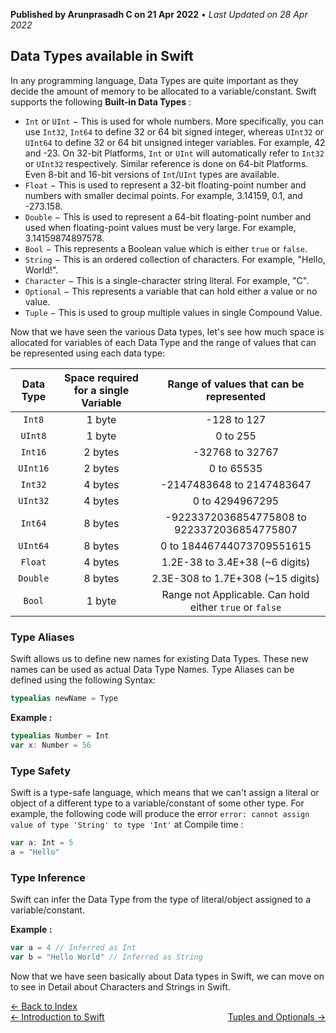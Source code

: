 **Published by Arunprasadh C on 21 Apr 2022** • *Last Updated on 28 Apr 2022*

## Data Types available in Swift
In any programming language, Data Types are quite important as they decide the amount of memory to be allocated to a variable/constant. Swift supports the following **Built-in Data Types** :

- `Int` or `UInt` − This is used for whole numbers. More specifically, you can use `Int32`, `Int64` to define 32 or 64 bit signed integer, whereas `UInt32` or `UInt64` to define 32 or 64 bit unsigned integer variables. For example, 42 and -23. On 32-bit Platforms, `Int` or `UInt` will automatically refer to `Int32` or `UInt32` respectively. Similar reference is done on 64-bit Platforms. Even 8-bit and 16-bit versions of `Int`/`UInt` types are available.
- `Float` − This is used to represent a 32-bit floating-point number and numbers with smaller decimal points. For example, 3.14159, 0.1, and -273.158.
- `Double` − This is used to represent a 64-bit floating-point number and used when floating-point values must be very large. For example, 3.14159874897578.
- `Bool` − This represents a Boolean value which is either `true` or `false`.
- `String` − This is an ordered collection of characters. For example, "Hello, World!".
- `Character` − This is a single-character string literal. For example, "C".
- `Optional` − This represents a variable that can hold either a value or no value.
- `Tuple` − This is used to group multiple values in single Compound Value.

Now that we have seen the various Data types, let's see how much space is allocated for variables of each Data Type and the range of values that can be represented using each data type:

| Data Type | Space required for a single Variable | Range of values that can be represented |
| :---: | :---: | :---: |
| `Int8` | 1 byte | -128 to 127 |
| `UInt8` | 1 byte | 0 to 255 |
| `Int16` | 2 bytes | -32768 to 32767 |
| `UInt16` | 2 bytes | 0 to 65535 |
| `Int32` | 4 bytes | -2147483648 to 2147483647 |
| `UInt32` | 4 bytes | 0 to 4294967295 |
| `Int64` | 8 bytes | -9223372036854775808 to 9223372036854775807 |
| `UInt64` | 8 bytes | 0 to 18446744073709551615 |
| `Float` | 4 bytes | 1.2E-38 to 3.4E+38 (~6 digits) |
| `Double` | 8 bytes | 2.3E-308 to 1.7E+308 (~15 digits) |
| `Bool` | 1 byte | Range not Applicable. Can hold either `true` or `false` |

### Type Aliases
Swift allows us to define new names for existing Data Types. These new names can be used as actual Data Type Names. Type Aliases can be defined using the following Syntax:

```swift
typealias newName = Type
```

**Example :**
```swift
typealias Number = Int
var x: Number = 56
```

### Type Safety
Swift is a type-safe language, which means that we can't assign a literal or object of a different type to a variable/constant of some other type. For example, the following code will produce the error `error: cannot assign value of type 'String' to type 'Int'` at Compile time :
```swift
var a: Int = 5
a = "Hello"
```

### Type Inference
Swift can infer the Data Type from the type of literal/object assigned to a variable/constant.

**Example :**
```swift
var a = 4 // Inferred as Int
var b = "Hello World" // Inferred as String
```

Now that we have seen basically  about Data types in Swift, we can move on to see in Detail about Characters and Strings in Swift.

<a href="https://techinessoverloaded.github.io/iOSAppDevBasics/index.html">&larr; Back to Index</a>
<br>
<span style="float: left">
<a href="https://techinessoverloaded.github.io/iOSAppDevBasics/swiftintro.html">&larr; Introduction to Swift</a>
</span>
<span style="float: right">
<a href="https://techinessoverloaded.github.io/iOSAppDevBasics/optuples.html">Tuples and Optionals &rarr;</a>
</span>
